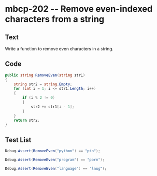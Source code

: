 # mbcp-202 -- Remove even-indexed characters from a string

## Text

Write a function to remove even characters in a string.

## Code

```csharp
public string RemoveEven(string str1) 
{
    string str2 = string.Empty;
    for (int i = 1; i <= str1.Length; i++) 
    {
        if (i % 2 != 0) 
        {
            str2 += str1[i - 1];
        }
    }
    return str2;
}
```

## Test List

```csharp
Debug.Assert(RemoveEven("python") == "pto");
```

```csharp
Debug.Assert(RemoveEven("program") == "porm");
```

```csharp
Debug.Assert(RemoveEven("language") == "lnug");
```
